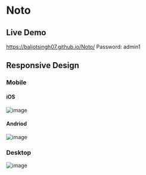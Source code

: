 # Noto
## Live Demo
https://baljotsingh07.github.io/Noto/
Password: admin1
<br>

## Responsive Design

### Mobile

#### iOS
![image](https://user-images.githubusercontent.com/69256558/211221541-a1a3fd79-17af-4d0b-af4d-ae213735b14e.png)

#### Andriod
![image](https://user-images.githubusercontent.com/69256558/211221528-2a8710a1-a455-4e3c-aba9-21e3ed7cf876.png)

### Desktop
![image](https://user-images.githubusercontent.com/69256558/211221516-febb876e-082b-45f9-9c8c-5d2f8092f85a.png)
